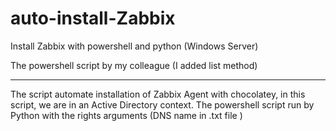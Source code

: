 # auto-install-Zabbix
Install Zabbix with powershell and python (Windows Server)


The powershell script by my colleague (I added list method)

---

The script automate installation of Zabbix Agent with chocolatey, in this script, we are in an Active Directory context. 
The powershell script run by Python with the rights arguments (DNS name in .txt file )

